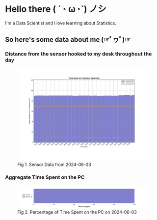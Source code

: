 
# Hello there ( ´◔ ω◔`) ノシ

I'm a Data Scientist and I love learning about Statistics.

## So here's some data about me (☞ﾟヮﾟ)☞


### Distance from the sensor hooked to my desk throughout the day
<figure>
  <picture>
    <source media="(prefers-color-scheme: dark)" srcset="Pi/readme/graphs/lineplot/dark-plot-2024-06-03.png">
    <source media="(prefers-color-scheme: light)" srcset="Pi/readme/graphs/lineplot/light-plot-2024-06-03.png">
    <img alt="Shows a black logo in light color mode and a white one in dark color mode." src="Pi/readme/graphs/lineplot/light-plot-2024-06-03.png">
  </picture>
  <figcaption>Fig 1. Sensor Data from 2024-06-03</figcaption>
</figure>



### Aggregate Time Spent on the PC
<figure>
  <picture>
    <source media="(prefers-color-scheme: dark)" srcset="Pi/readme/graphs/barplot/dark-plot-2024-06-03.png">
    <source media="(prefers-color-scheme: light)" srcset="Pi/readme/graphs/barplot/light-plot-2024-06-03.png">
    <img alt="Shows a black logo in light color mode and a white one in dark color mode." src="Pi/readme/graphs/barplot/light-plot-2024-06-03.png">
  </picture>
  <figcaption>Fig 2. Percentage of Time Spent on the PC on 2024-06-03</figcaption>
</figure>
